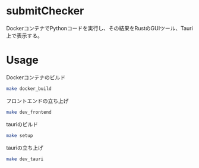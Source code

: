 # submitChecker

DockerコンテナでPythonコードを実行し、その結果をRustのGUIツール、Tauri上で表示する。

# Usage

Dockerコンテナのビルド
```bash
make docker_build
```

フロントエンドの立ち上げ
```bash
make dev_frontend
```

tauriのビルド
```bash
make setup
```

tauriの立ち上げ
```bash
make dev_tauri
```